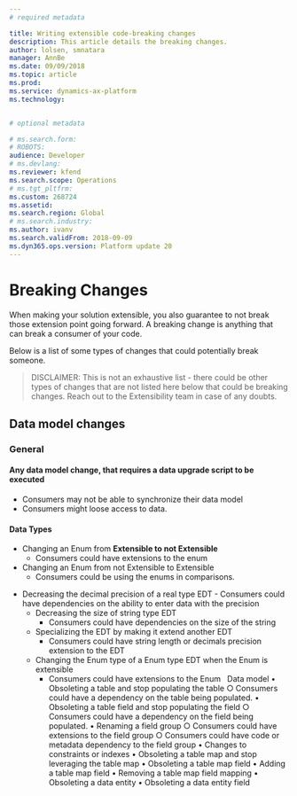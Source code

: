 ```yaml
---
# required metadata

title: Writing extensible code-breaking changes
description: This article details the breaking changes.
author: lolsen, smnatara
manager: AnnBe
ms.date: 09/09/2018
ms.topic: article
ms.prod: 
ms.service: dynamics-ax-platform
ms.technology: 


# optional metadata

# ms.search.form: 
# ROBOTS: 
audience: Developer
# ms.devlang: 
ms.reviewer: kfend
ms.search.scope: Operations
# ms.tgt_pltfrm: 
ms.custom: 268724
ms.assetid: 
ms.search.region: Global
# ms.search.industry: 
ms.author: ivanv
ms.search.validFrom: 2018-09-09
ms.dyn365.ops.version: Platform update 20
---
```


# Breaking Changes

When making your solution extensible, you also guarantee to not break those extension point going forward. A breaking change is anything that can break a consumer of your code.

Below is a list of some types of changes that could potentially break someone. 

>DISCLAIMER: This is not an exhaustive list - there could be other types of changes that are not listed here below that could be breaking changes. Reach out to the Extensibility team in case of any doubts.

## Data model changes

### General
#### Any data model change, that requires a data upgrade script to be executed
  + Consumers may not be able to synchronize their data model
  + Consumers might loose access to data.
  
#### Data Types
  + Changing an Enum from **Extensible to not Extensible**
    - Consumers could have extensions to the enum
  + Changing an Enum from not Extensible to Extensible
    - Consumers could be using the enums in comparisons.
  - Decreasing the decimal precision of a real type EDT
	    - Consumers could have dependencies on the ability to enter data with the precision
	- Decreasing the size of string type EDT
	    - Consumers could have dependencies on the size of the string
	- Specializing the EDT by making it extend another EDT
	    - Consumers could have string length or decimals precision extension to the EDT
	- Changing the Enum type of a Enum type EDT when the Enum is extensible 
      - Consumers could have extensions to the Enum
 
Data model
	• Obsoleting a table and stop populating the table
		○ Consumers could have a dependency on the table being populated.
	• Obsoleting a table field and stop populating the field
		○ Consumers could have a dependency on the field being populated.
	• Renaming a field group
		○ Consumers could have extensions to the field group
		○ Consumers could have code or metadata dependency to the field group
	• Changes to constraints or indexes
	• Obsoleting a table map and stop leveraging the table map
	• Obsoleting a table map field
	• Adding a table map field
	• Removing a table map field mapping
	• Obsoleting a data entity
	• Obsoleting a data entity field

